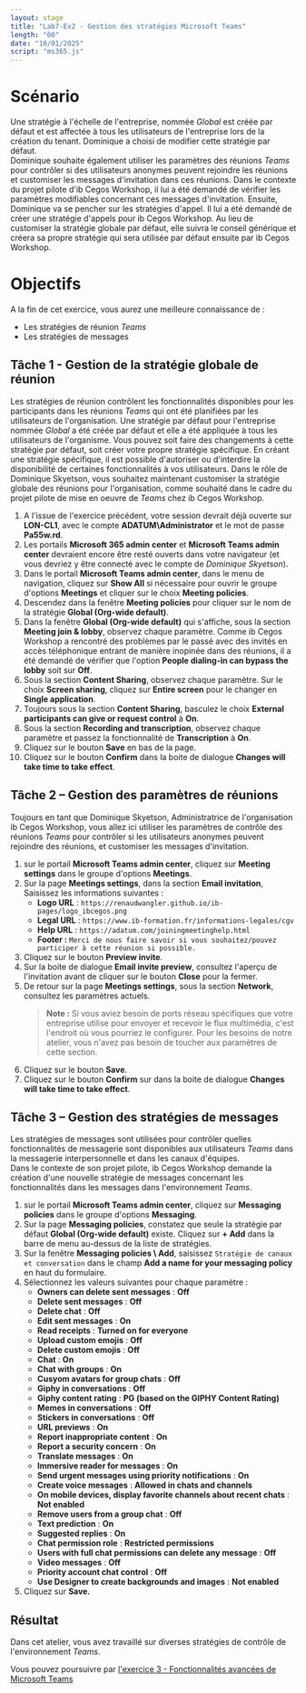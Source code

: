 ```yaml
---
layout: stage
title: "Lab7-Ex2 - Gestion des stratégies Microsoft Teams"
length: "00"
date: "10/01/2025"
script: "ms365.js"
---
```

# Scénario
Une stratégie à l'échelle de l'entreprise, nommée *Global* est créée par défaut et est affectée à tous les utilisateurs de l'entreprise lors de la création du tenant. Dominique a choisi de modifier cette stratégie par défaut.  
Dominique souhaite également utiliser les paramètres des réunions *Teams* pour contrôler si des utilisateurs anonymes peuvent rejoindre les réunions et customiser les messages d'invitation dans ces réunions. Dans le contexte du projet pilote d'ib Cegos Workshop, il lui a été demandé de vérifier les paramètres modifiables concernant ces messages d'invitation. 
Ensuite, Dominique va se pencher sur les stratégies d'appel. Il lui a été demandé de créer une stratégie d'appels pour ib Cegos Workshop. Au lieu de customiser la stratégie globale par défaut, elle suivra le conseil générique et créera sa propre stratégie qui sera utilisée par défaut ensuite par ib Cegos Workshop.  

# Objectifs
A la fin de cet exercice, vous aurez une meilleure connaissance de :
- Les stratégies de réunion *Teams*
- Les stratégies de messages

## Tâche 1 - Gestion de la stratégie globale de réunion
Les stratégies de réunion contrôlent les fonctionnalités disponibles pour les participants dans les réunions *Teams* qui ont été planifiées par les utilisateurs de l'organisation. Une stratégie par défaut pour l'entreprise nommée *Global* a été créée par défaut et elle a été appliquée à tous les utilisateurs de l'organisme. Vous pouvez soit faire des changements à cette stratégie par défaut, soit créer votre propre stratégie spécifique. En créant une stratégie spécifique, il est possible d'autoriser ou d'interdire la disponibilité de certaines fonctionnalités à vos utilisateurs.
Dans le rôle de Dominique Skyetson, vous souhaitez maintenant customiser la stratégie globale des réunions pour l'organisation, comme souhaité dans le cadre du projet pilote de mise en oeuvre de *Teams* chez ib Cegos Workshop.
1. A l'issue de l'exercice précédent, votre session devrait déjà ouverte sur **LON-CL1**, avec le compte **ADATUM\Administrator** et le mot de passe **Pa55w.rd**.
1. Les portails **Microsoft 365 admin center** et **Microsoft Teams admin center** devraient encore être resté ouverts dans votre navigateur (et vous devriez y être connecté avec le compte de *Dominique Skyetson*).
1. Dans le portail **Microsoft Teams admin center**,  dans le menu de navigation, cliquez sur **Show All** si nécessaire pour ouvrir le groupe d'options **Meetings** et cliquer sur le choix **Meeting policies**.
1. Descendez dans la fenêtre **Meeting policies** pour cliquer sur le nom de la stratégie **Global (Org-wide default)**.  
1. Dans la fenêtre **Global (Org-wide default)** qui s'affiche, sous la section **Meeting join & lobby**, observez chaque paramètre. Comme ib Cegos Workshop a rencontré des problèmes par le passé avec des invités en accès téléphonique entrant de manière inopinée dans des réunions, il a été demandé de vérifier que l'option **People dialing-in can bypass the lobby** soit sur **Off**.
1. Sous la section **Content Sharing**, observez chaque paramètre. Sur le choix **Screen sharing**, cliquez sur **Entire screen** pour le changer en **Single application**.
1. Toujours sous la section **Content Sharing**, basculez le choix **External participants can give or request control** à **On**.
1. Sous la section **Recording and transcription**, observez chaque paramètre et passez la fonctionnalité de  **Transcription** à **On**.
1. Cliquez sur le bouton **Save** en bas de la page.
1. Cliquez sur le bouton **Confirm** dans la boite de dialogue **Changes will take time to take effect**.

## Tâche 2 – Gestion des paramètres de réunions
Toujours en tant que Dominique Skyetson, Administratrice de l'organisation ib Cegos Workshop, vous allez ici utiliser les paramètres de contrôle des réunions *Teams* pour contrôler si les utilisateurs anonymes peuvent rejoindre des réunions, et customiser les messages d'invitation.
1. sur le portail **Microsoft Teams admin center**, cliquez sur **Meeting settings** dans le groupe d'options **Meetings**.
1. Sur la page **Meetings settings**, dans la section **Email invitation**, Saisissez les informations suivantes :
	- **Logo URL** : ```https://renaudwangler.github.io/ib-pages/logo_ibcegos.png```
	- **Legal URL** : ```https://www.ib-formation.fr/informations-legales/cgv```
	- **Help URL** : ```https://adatum.com/joiningmeetinghelp.html```
	- **Footer :** ```Merci de nous faire savoir si vous souhaitez/pouvez participer à cette réunion si possible.```
1. Cliquez sur le bouton **Preview invite**.
1. Sur la boite de dialogue **Email invite preview**, consultez l'aperçu de l'invitation avant de cliquer sur le bouton **Close** pour la fermer.
1. De retour sur la page **Meetings settings**, sous la section **Network**, consultez les paramètres actuels.  
	>**Note :** Si vous aviez besoin de ports réseau spécifiques que votre entreprise utilise pour envoyer et recevoir le flux multimédia, c'est l'endroit où vous pourriez le configurer. Pour les besoins de notre atelier, vous n'avez pas besoin de toucher aux paramètres de cette section. 
1. Cliquez sur le bouton **Save**.
1. Cliquez sur le bouton **Confirm** sur dans la boite de dialogue **Changes will take time to take effect**.

## Tâche 3 – Gestion des stratégies de messages
Les stratégies de messages sont utilisées pour contrôler quelles fonctionnalités de messagerie sont disponibles aux utilisateurs *Teams* dans la messagerie interpersonnelle et dans les canaux d'équipes.    
Dans le contexte de son projet pilote, ib Cegos Workshop demande la création d'une nouvelle stratégie de messages concernant les fonctionnalités dans les messages dans l'environnement *Teams*.
1. sur le portail **Microsoft Teams admin center**, cliquez sur **Messaging policies** dans le groupe d'options **Messaging**.
1. Sur la page **Messaging policies**, constatez que seule la stratégie par défaut **Global (Org-wide default)** existe. Cliquez sur **+ Add** dans la barre de menu au-dessus de la liste de stratégies.
1. Sur la fenêtre **Messaging policies \ Add**, saisissez ```Stratégie de canaux et conversation``` dans le champ **Add a name for your messaging policy** en haut du formulaire.
1. Sélectionnez les valeurs suivantes pour chaque paramètre :
	- **Owners can delete sent messages** : **Off**
	- **Delete sent messages** : **Off**
	- **Delete chat** : **Off**
	- **Edit sent messages** : **On**
	- **Read receipts** : **Turned on for everyone**
	- **Upload custom emojis** : **Off**
	- **Delete custom emojis** : **Off**
	- **Chat** : **On**
	- **Chat with groups** : **On**
	- **Cusyom avatars for group chats** : **Off**
	- **Giphy in conversations** : **Off**
	- **Giphy content rating** : **PG (based on the GIPHY Content Rating)**
	- **Memes in conversations** : **Off**
	- **Stickers in conversations** : **Off**
	- **URL previews** : **On**
	- **Report inappropriate content** : **On**
	- **Report a security concern** : **On**
	- **Translate messages** : **On**
	- **Immersive reader for messages** : **On**
	- **Send urgent messages using priority notifications** : **On**
	- **Create voice messages** : **Allowed in chats and channels**
	- **On mobile devices, display favorite channels about recent chats** : **Not enabled**
	- **Remove users from a group chat** : **Off**
	- **Text prediction** : **On**
	- **Suggested replies** : **On**
	- **Chat permission role** : **Restricted permissions**
	- **Users with full chat permissions can delete any message** : **Off**
	- **Video messages** : **Off**
	- **Priority account chat control** : **Off**
	- **Use Designer to create backgrounds and images** : **Not enabled**
1. Cliquez sur **Save.** 

## Résultat
Dans cet atelier, vous avez travaillé sur diverses stratégies de contrôle de l'environnement *Teams*.

Vous pouvez poursuivre par [l'exercice 3 - Fonctionnalités avancées de Microsoft Teams](lab7e3)